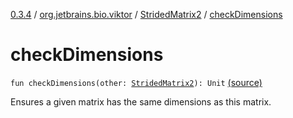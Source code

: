 [0.3.4](../../index.md) / [org.jetbrains.bio.viktor](../index.md) / [StridedMatrix2](index.md) / [checkDimensions](.)

# checkDimensions

`fun checkDimensions(other: `[`StridedMatrix2`](index.md)`): Unit` [(source)](https://github.com/JetBrains-Research/viktor/blob/0.3.4/src/main/kotlin/org/jetbrains/bio/viktor/StridedMatrix2.kt#L216)

Ensures a given matrix has the same dimensions as this matrix.

